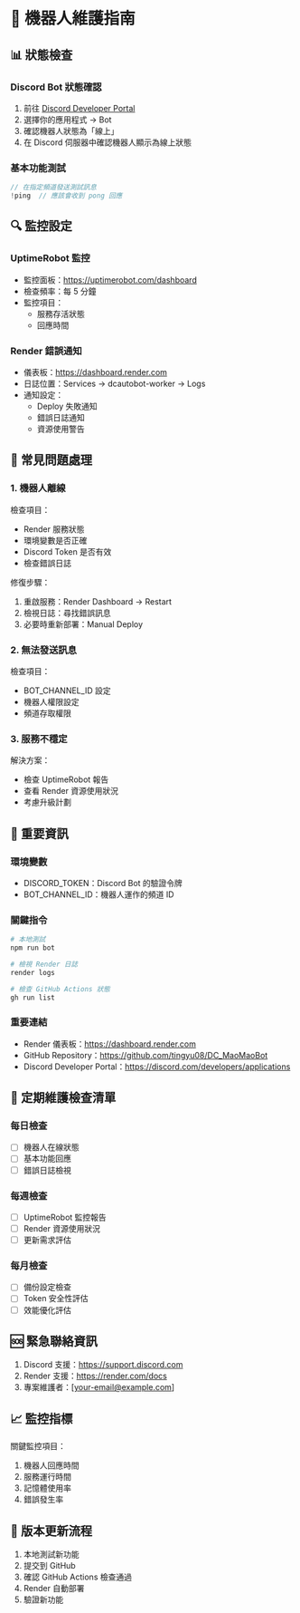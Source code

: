 # 🔧 機器人維護指南

## 📊 狀態檢查

### Discord Bot 狀態確認
1. 前往 [Discord Developer Portal](https://discord.com/developers/applications)
2. 選擇你的應用程式 → Bot
3. 確認機器人狀態為「線上」
4. 在 Discord 伺服器中確認機器人顯示為線上狀態

### 基本功能測試
```javascript
// 在指定頻道發送測試訊息
!ping  // 應該會收到 pong 回應
```

## 🔍 監控設定

### UptimeRobot 監控
- 監控面板：https://uptimerobot.com/dashboard
- 檢查頻率：每 5 分鐘
- 監控項目：
  - 服務存活狀態
  - 回應時間

### Render 錯誤通知
- 儀表板：https://dashboard.render.com
- 日誌位置：Services → dcautobot-worker → Logs
- 通知設定：
  - Deploy 失敗通知
  - 錯誤日誌通知
  - 資源使用警告

## 🚨 常見問題處理

### 1. 機器人離線
檢查項目：
- Render 服務狀態
- 環境變數是否正確
- Discord Token 是否有效
- 檢查錯誤日誌

修復步驟：
1. 重啟服務：Render Dashboard → Restart
2. 檢視日誌：尋找錯誤訊息
3. 必要時重新部署：Manual Deploy

### 2. 無法發送訊息
檢查項目：
- BOT_CHANNEL_ID 設定
- 機器人權限設定
- 頻道存取權限

### 3. 服務不穩定
解決方案：
- 檢查 UptimeRobot 報告
- 查看 Render 資源使用狀況
- 考慮升級計劃

## 📝 重要資訊

### 環境變數
- DISCORD_TOKEN：Discord Bot 的驗證令牌
- BOT_CHANNEL_ID：機器人運作的頻道 ID

### 關鍵指令
```bash
# 本地測試
npm run bot

# 檢視 Render 日誌
render logs

# 檢查 GitHub Actions 狀態
gh run list
```

### 重要連結
- Render 儀表板：https://dashboard.render.com
- GitHub Repository：https://github.com/tingyu08/DC_MaoMaoBot
- Discord Developer Portal：https://discord.com/developers/applications

## 📅 定期維護檢查清單

### 每日檢查
- [ ] 機器人在線狀態
- [ ] 基本功能回應
- [ ] 錯誤日誌檢視

### 每週檢查
- [ ] UptimeRobot 監控報告
- [ ] Render 資源使用狀況
- [ ] 更新需求評估

### 每月檢查
- [ ] 備份設定檢查
- [ ] Token 安全性評估
- [ ] 效能優化評估

## 🆘 緊急聯絡資訊

1. Discord 支援：https://support.discord.com
2. Render 支援：https://render.com/docs
3. 專案維護者：[your-email@example.com]

## 📈 監控指標

關鍵監控項目：
1. 機器人回應時間
2. 服務運行時間
3. 記憶體使用率
4. 錯誤發生率

## 🔄 版本更新流程

1. 本地測試新功能
2. 提交到 GitHub
3. 確認 GitHub Actions 檢查通過
4. Render 自動部署
5. 驗證新功能